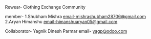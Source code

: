 Rewear- Clothing Exchange Community

member- 1.Shubham Mishra    email-mishrashubham28706@gmail.com
        2.Aryan Himanshu    email-himanshuaryan05@gmail.com

Collaborator- Yagnik Dinesh Parmar   email- yagp@odoo.com
